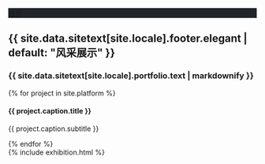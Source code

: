 <!-- Navigation -->
  <nav class="navbar navbar-expand-lg navbar-dark fixed-top" id="mainNav" style="background-color:#212529">
    <div class="container">
	  <a class="navbar-brand js-scroll-trigger" href="https://jun-mo.github.io/homePage/">首页</a>
    </div>
  </nav>
  <!-- End Navigation -->
<section class="bg-light page-section" id="{{ site.data.sitetext[site.locale].portfolio.section | default: " portfolio " }}">
    <div class="container">
        <div class="row">
            <div class="col-lg-12 text-center">
                <h2 class="section-heading text-uppercase">{{ site.data.sitetext[site.locale].footer.elegant | default: "风采展示" }}</h2>
                <h3 class="section-subheading text-muted">{{ site.data.sitetext[site.locale].portfolio.text | markdownify }}</h3>
            </div>
        </div>
        <div class="row">
            {% for project in site.platform %}
            <div class="col-md-4 col-sm-6 portfolio-item">
                <a class="portfolio-link" data-toggle="modal" href="#p{{ forloop.index }}">
                    <div class="portfolio-hover">
                        <div class="portfolio-hover-content">
                            <i class="{{ site.data.style.portfolio-icon | default: " fas fa-plus fa-3x " }}"></i>
                        </div>
                    </div>
                    <img class="img-fluid" src="{{ project.caption.thumbnail }}" alt="">
                </a>
                <div class="portfolio-caption">
                    <h4>{{ project.caption.title }}</h4>
                    <p class="text-muted">{{ project.caption.subtitle }}</p>
                </div>
            </div>
            {% endfor %}
        </div>
    </div>
</section>
{% include exhibition.html %}
